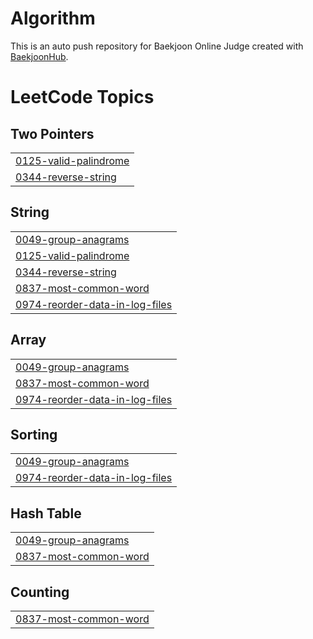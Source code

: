 # Algorithm
This is an auto push repository for Baekjoon Online Judge created with [BaekjoonHub](https://github.com/BaekjoonHub/BaekjoonHub).

<!---LeetCode Topics Start-->
# LeetCode Topics
## Two Pointers
|  |
| ------- |
| [0125-valid-palindrome](https://github.com/yuunseo/Algorithm/tree/master/0125-valid-palindrome) |
| [0344-reverse-string](https://github.com/yuunseo/Algorithm/tree/master/0344-reverse-string) |
## String
|  |
| ------- |
| [0049-group-anagrams](https://github.com/yuunseo/Algorithm/tree/master/0049-group-anagrams) |
| [0125-valid-palindrome](https://github.com/yuunseo/Algorithm/tree/master/0125-valid-palindrome) |
| [0344-reverse-string](https://github.com/yuunseo/Algorithm/tree/master/0344-reverse-string) |
| [0837-most-common-word](https://github.com/yuunseo/Algorithm/tree/master/0837-most-common-word) |
| [0974-reorder-data-in-log-files](https://github.com/yuunseo/Algorithm/tree/master/0974-reorder-data-in-log-files) |
## Array
|  |
| ------- |
| [0049-group-anagrams](https://github.com/yuunseo/Algorithm/tree/master/0049-group-anagrams) |
| [0837-most-common-word](https://github.com/yuunseo/Algorithm/tree/master/0837-most-common-word) |
| [0974-reorder-data-in-log-files](https://github.com/yuunseo/Algorithm/tree/master/0974-reorder-data-in-log-files) |
## Sorting
|  |
| ------- |
| [0049-group-anagrams](https://github.com/yuunseo/Algorithm/tree/master/0049-group-anagrams) |
| [0974-reorder-data-in-log-files](https://github.com/yuunseo/Algorithm/tree/master/0974-reorder-data-in-log-files) |
## Hash Table
|  |
| ------- |
| [0049-group-anagrams](https://github.com/yuunseo/Algorithm/tree/master/0049-group-anagrams) |
| [0837-most-common-word](https://github.com/yuunseo/Algorithm/tree/master/0837-most-common-word) |
## Counting
|  |
| ------- |
| [0837-most-common-word](https://github.com/yuunseo/Algorithm/tree/master/0837-most-common-word) |
<!---LeetCode Topics End-->